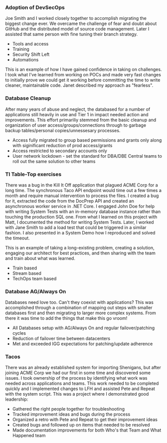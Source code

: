 
### Adoption of DevSecOps
Joe Smith and I worked closely together to accomplish migrating the biggest change ever. We overcame the challenge of fear and doubt about GitHub and the distributed model of source code management. Later I assisted that same person with fine tuning their branch strategy.
* Tools and access
* Training
* Security Shift Left
* Automations

This is an example of how I have gained confidence in taking on challenges. I took what I've learned from working on POCs and made very fast changes to initially prove we could get it working before committing the time to write cleaner, maintainable code. Janet described my approach as "fearless".  

### Database Cleanup
After many years of abuse and neglect, the databased for a number of applications still heavily in use and Tier 1 in impact needed action and improvements. This effort primariliy stemmed from the basic cleanup and organization of user access/groups/connections through to garbage backup tables/personal copies/unnessesary processes.

* Access fully migrated to group based permissions and grants only along with siginificant reduction of prod access/grants
* Access restricted to secondary accounts only
* User network lockdown - set the standard for DBA/DBE Central teams to roll out the same solution to other teams

### TI Table-Top exercises
There was a bug in the Kill It Off application that plagued ACME Corp for a long time. The synchronous Taco API endpoint would time out a few times a month and require manual intervention to process the files. I created a bug for it, extracted the code from the DocPrep API and created an asynchronous worker service in .NET Core. I engaged John Doe for help with writing System Tests with an in-memory database instance rather than touching the production SQL one. From what I learned on this project with Matt, I documented the method for writing System Tests. Later, I worked with Jane Smith to add a load test that could be triggered in a similar fashion. I also presented in a System Demo how I reproduced and solved the timeout.  

This is an example of taking a long-existing problem, creating a solution, engaging our architect for best practices, and then sharing with the team and train about what was learned.  
* Train based
* Stream based
* TechOps team based

### Database AG/Always On
Databases need love too. Can't they coexist with applications? This was accomplished through a combination of mapping out steps with smaller databases first and then migrating to larger more complex systems. From there it was time to add the things that make this go vroom!
* All Databases setup with AG/Always On and regular failover/patching cycles
* Reduction of failover time between datacenters
* Met and exceeded IGG expectations for patching/update adherence

### Tacos
There was an already established system for importing Shenigans, but after joining ACME Corp we had our first in some time and discovered some issues. I took ownership of the process by identifying what work was needed across applications and teams. This work needed to be completed quickly and I implemented changes to LFH and assisted Pete and Repeat with the system script. This was a project where I demonstrated good leadership:  

* Gathered the right people together for troubleshooting  
* Tracked improvement ideas and bugs during the process  
* Organized a retro with Pete and Repeat to get their improvement ideas  
* Created bugs and followed up on items that needed to be resolved  
* Made documentation improvements for both Who's that Team and What Happened team







